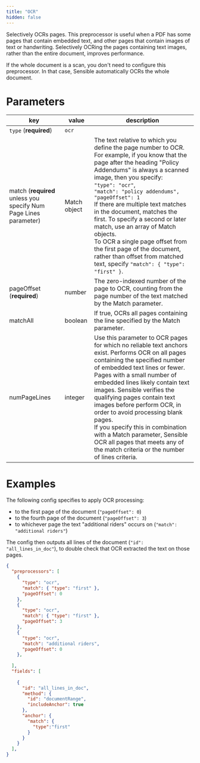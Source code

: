 ```yaml
---
title: "OCR"
hidden: false
---
```


Selectively OCRs pages. This preprocessor is useful when a PDF has some pages that contain embedded text, and other pages that contain images of text or handwriting. Selectively OCRing the pages containing text images, rather than the entire document, improves performance. 

If the whole document is a scan, you don't need to configure this preprocessor. In that case, Sensible automatically OCRs the whole document.

Parameters
====

| key                                                          | value        | description                                                  |
| ------------------------------------------------------------ | ------------ | ------------------------------------------------------------ |
| `type` (**required**)                                        | `ocr`        |                                                              |
| match (**required** unless you specify Num Page Lines parameter) | Match object | The text relative to which you define the page number to OCR. For example, if you know that the page after the heading "Policy Addendums" is always a scanned image, then you specify: <br>      `"type": "ocr"`,<br/>      `"match": "policy addendums",`<br/>      `"pageOffset": 1`<br/>If there are multiple text matches in the document, matches the first. To specify a second or later match, use an array of Match objects.<br/> To OCR a single page offset from the first page of the document, rather than offset from matched text, specify `"match": { "type": "first" }`.<br/> |
| pageOffset (**required**)                                    | number       | The zero-indexed number of the page to OCR, counting from the page number of the text matched by the Match parameter. |
| matchAll                                                     | boolean      | If true, OCRs all pages containing the line specified by the Match parameter. |
| numPageLines                                                 | integer      | Use this parameter to OCR pages for which no reliable text anchors exist. Performs OCR on all pages containing the specified number of embedded text lines or fewer. Pages with a small number of embedded lines likely contain text images. Sensible verifies the qualifying pages contain text images before perform OCR, in order to avoid processing blank pages.<br/> If you specify this in combination with a Match parameter, Sensible OCR all pages that meets any of the match criteria or the number of lines criteria. |

Examples
====

The following config specifies to apply OCR processing:

- to the first page of the document (`"pageOffset": 0`)
- to the fourth page of the document (`"pageOffset": 3`)
- to whichever page the text "additional riders" occurs on (`"match": "additional riders"`)

The config then outputs all lines of the document (`"id": "all_lines_in_doc"`), to double check that OCR extracted the text on those pages. 

```json
{
  "preprocessors": [
    {
      "type": "ocr",
      "match": { "type": "first" },
      "pageOffset": 0
    },
    {
      "type": "ocr",
      "match": { "type": "first" },
      "pageOffset": 3
    },
    {
      "type": "ocr",
      "match": "additional riders",
      "pageOffset": 0
    },  
      
  ],
  "fields": [
     
    {
      "id": "all_lines_in_doc",
      "method": {
        "id": "documentRange",
        "includeAnchor": true
      },
      "anchor": {
        "match": {
          "type":"first"
        }
      }
    }
  ],
}
```

